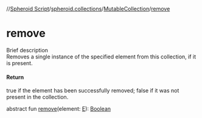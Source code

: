 //[Spheroid Script](../../index.md)/[spheroid.collections](../index.md)/[MutableCollection](index.md)/[remove](remove.md)



# remove  
 
Brief description  
Removes a single instance of the specified element from this collection, if it is present.  
  


#### Return  
true if the element has been successfully removed; false if it was not present in the collection.  
  
  
abstract fun [remove](remove.md)(element: [E](index.md)): [Boolean](../../spheroid/-boolean/index.md)  



